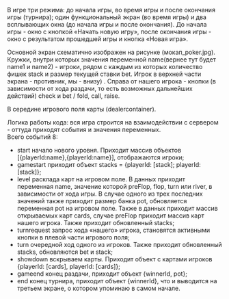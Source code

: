 В игре три режима: до начала игры, во время игры и после окончания игры (турнира); один функциональный экран (во время игры) и два всплывающих окна (до начала игры и после окончания). До начала игры - окно с кнопкой «Начать новую игру», после окончания игры - окно с результатом прошедшей игры и кнопка «Новая игра».

Основной экран схематично изображен на рисунке (мокап_poker.jpg). Кружки, внутри которых значения переменной name(вернее тут будет name1 и name2) - игроки, рядом с каждым из которых количество фишек stack и размер текущей ставки bet. Игрок в верхней части экрана - противник, мы - внизу) . Справа от нашего игрока - кнопки (в зависимости от хода раздачи, то есть возможных дальнейших действий) check и bet / fold, call, raise.     

В середине игрового поля карты (dealercontainer).

Логика работы кода: вся игра строится на взаимодействии с сервером - оттуда приходят события и значения переменных.        
Всего событий 8:
- start начало нового уровня. Приходит массив объектов [{playerId:name},{playerId:name}], отображаются игроки;   
- gamestart приходит объект stacks = {playerId: [stack]; playerId: [stack]};               
- level расклада карт на игровом поле. В данных приходит переменная name, значение которой preFlop, flop, turn или river,  в зависимости от хода игры. В случае одного из трех последних значений также приходит размер банка pot, обновляется переменная pot на игровом поле. Также в данных приходит массив открываемых карт cards,  случае preFlop приходит массив карт нашего игрока. Также приходит обновленный stacks;     
- turnrequest запрос хода «нашего» игрока, становятся активными кнопки в плевой части игрового поля;   
- turn очередной ход одного из игроков. Также приходит обновленный stacks, обновляются bet и stack;   
- showdown вскрываем карты. Приходит объект с картами игроков {playerId: [cards], playerId: [cards]};    
- gameend конец раздачи, приходит объект {winnerId, pot};                     
- end конец турнира, приходит объект {winnerId}, что и выводится на третьем экране, о котором упоминаю в самом начале. 
